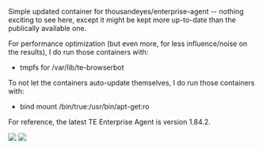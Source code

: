 Simple updated container for thousandeyes/enterprise-agent -- nothing exciting to see here, except it might be kept more up-to-date than the publically available one.

For performance optimization (but even more, for less influence/noise on the results), I do run those containers with:
* tmpfs for /var/lib/te-browserbot

To not let the containers auto-update themselves, I do run those containers with:
* bind mount /bin/true:/usr/bin/apt-get:ro

For reference, the latest TE Enterprise Agent is version 1.84.2.

[![](https://images.microbadger.com/badges/image/malaiwah/thousandeyes-enterprise-agent.svg)](https://microbadger.com/images/malaiwah/thousandeyes-enterprise-agent "Get your own image badge on microbadger.com")
[![](https://images.microbadger.com/badges/version/malaiwah/thousandeyes-enterprise-agent.svg)](https://microbadger.com/images/malaiwah/thousandeyes-enterprise-agent "Get your own version badge on microbadger.com")
